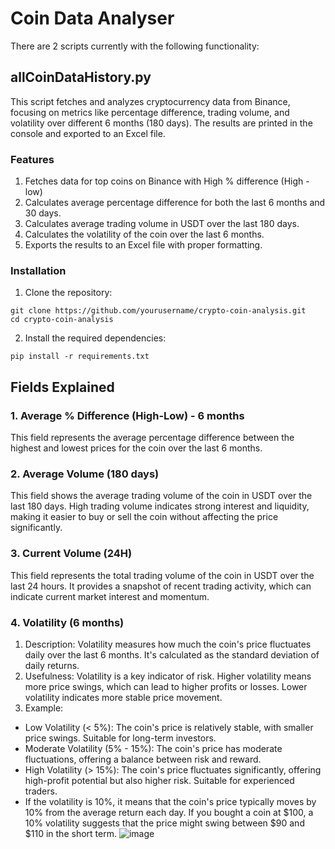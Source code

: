 # Coin Data Analyser

There are 2 scripts currently with the following functionality:


## **allCoinDataHistory.py**
This script fetches and analyzes cryptocurrency data from Binance, focusing on metrics like percentage difference, trading volume, and volatility over different 6 months (180 days). The results are printed in the console and exported to an Excel file.

### Features
1. Fetches data for top coins on Binance with High % difference (High - low)
2. Calculates average percentage difference for both the last 6 months and 30 days.
3. Calculates average trading volume in USDT over the last 180 days.
4. Calculates the volatility of the coin over the last 6 months.
5. Exports the results to an Excel file with proper formatting.

### Installation
1. Clone the repository:
```
git clone https://github.com/yourusername/crypto-coin-analysis.git
cd crypto-coin-analysis
```
2. Install the required dependencies:
```
pip install -r requirements.txt
```

## Fields Explained
### 1. Average % Difference (High-Low) - 6 months
This field represents the average percentage difference between the highest and lowest prices for the coin over the last 6 months.

### 2. Average Volume (180 days)
This field shows the average trading volume of the coin in USDT over the last 180 days. High trading volume indicates strong interest and liquidity, making it easier to buy or sell the coin without affecting the price significantly.
### 3. Current Volume (24H)
This field represents the total trading volume of the coin in USDT over the last 24 hours. It provides a snapshot of recent trading activity, which can indicate current market interest and momentum.
### 4. Volatility (6 months)
1. Description: Volatility measures how much the coin's price fluctuates daily over the last 6 months. It's calculated as the standard deviation of daily returns.
2. Usefulness: Volatility is a key indicator of risk. Higher volatility means more price swings, which can lead to higher profits or losses. Lower volatility indicates more stable price movement.
3. Example:
- Low Volatility (< 5%): The coin's price is relatively stable, with smaller price swings. Suitable for long-term investors.
- Moderate Volatility (5% - 15%): The coin's price has moderate fluctuations, offering a balance between risk and reward.
- High Volatility (> 15%): The coin's price fluctuates significantly, offering high-profit potential but also higher risk. Suitable for experienced traders.
- If the volatility is 10%, it means that the coin's price typically moves by 10% from the average return each day. If you bought a coin at $100, a 10% volatility suggests that the price might swing between $90 and $110 in the short term.
![image](https://github.com/user-attachments/assets/cb5ba12f-d0cb-41e2-96a4-1f0d6df76c90)

